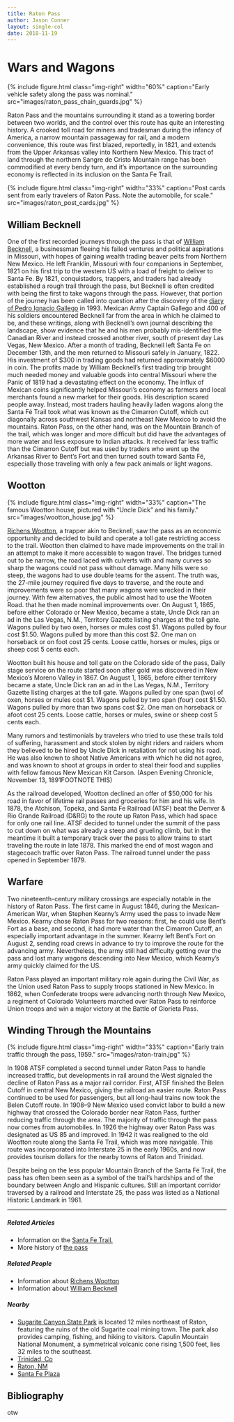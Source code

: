 ```yaml
---
title: Raton Pass
author: Jason Conner
layout: single-col
date: 2018-11-19
---
```


# Wars and Wagons

{% include figure.html
  class="img-right"
  width="60%"
  caption="Early vehicle safety along the pass was nominal."
  src="images/raton_pass_chain_guards.jpg"
%}

Raton Pass and the mountains surrounding it stand as a towering border between two worlds, and the control over this route has quite an interesting history. A crooked toll road for miners and tradesman during the infancy of America, a narrow mountain passageway for rail, and a modern convenience, this route was first blazed, reportedly, in 1821, and extends from the Upper Arkansas valley into Northern New Mexico. This tract of land through the northern Sangre de Cristo Mountain range has been commodified at every bendy turn, and it’s importance on the surrounding economy is reflected in its inclusion on the Santa Fe Trail.

{% include figure.html
  class="img-right"
  width="33%"
  caption="Post cards sent from early travelers of Raton Pass. Note the automobile, for scale."
  src="images/raton_post_cards.jpg"
%}

## William Becknell

One of the first recorded journeys through the pass is that of [William Becknell](https://en.wikipedia.org/wiki/William_Becknell), a businessman fleeing his failed ventures and political aspirations in Missouri, with hopes of gaining wealth trading beaver pelts from Northern New Mexico. He left Franklin, Missouri with four companions in September, 1821 on his first trip to the western US with a load of freight to deliver to Santa Fe. By 1821, conquistadors, trappers, and traders had already established a rough trail through the pass, but Becknell is often credited with being the first to take wagons through the pass. However, that portion of the journey has been called into question after the discovery of the [diary of Pedro Ignacio Gallego](https://www.santafetrailresearch.com/research/pedro-ignacio-gallego-1.html) in 1993. Mexican Army Captain Gallego and 400 of his soldiers encountered Becknell far from the area in which he claimed to be, and these writings, along with Becknell’s own journal describing the landscape, show evidence that he and his men probably mis-identified the Canadian River and instead crossed another river, south of present day Las Vegas, New Mexico. After a month of trading, Becknell left Santa Fe on December 13th, and the men returned to Missouri safely in January, 1822. His investment of $300 in trading goods had returned approximately $6000 in coin. 
The profits made by William Becknell’s first trading trip brought much needed money and valuable goods into central Missouri where the Panic of 1819 had a devastating effect on the economy. The influx of Mexican coins significantly helped Missouri’s economy as farmers and local merchants found a new market for their goods. 
His description scared people away. Instead, most traders hauling heavily laden wagons along the Santa Fé Trail took what was known as the Cimarron Cutoff, which cut diagonally across southwest Kansas and northeast New Mexico to avoid the mountains. Raton Pass, on the other hand, was on the Mountain Branch of the trail, which was longer and more difficult but did have the advantages of more water and less exposure to Indian attacks. It received far less traffic than the Cimarron Cutoff but was used by traders who went up the Arkansas River to Bent’s Fort and then turned south toward Santa Fé, especially those traveling with only a few pack animals or light wagons.

## Wootton

{% include figure.html
  class="img-right"
  width="33%"
  caption="The famous Wootton house, pictured with “Uncle Dick” and his family."
  src="images/wootton_house.jpg"
%}

[Richens Wootton](https://en.wikipedia.org/wiki/Richens_Lacey_Wootton), a trapper akin to Becknell, saw the pass as an economic opportunity and decided to build and operate a toll gate restricting access to the trail. Wootton then claimed to have made improvements on the trail in an attempt to make it more accessible to wagon travel.  The bridges turned out to be narrow, the road laced with culverts with and many curves so sharp the wagons could not pass without damage. Many hills were so steep, the wagons had to use double teams for the assent. The truth was, the 27-mile journey required five days to traverse, and the route and improvements were so poor that many wagons were wrecked in their journey. With few alternatives, the public almost had to use the Wooten Road. that he then made nominal improvements over. On August 1, 1865, before either Colorado or New Mexico, became a state, Uncle Dick ran an ad in the Las Vegas, N.M., Territory Gazette listing charges at the toll gate. Wagons pulled by two oxen, horses or mules cost $1. Wagons pulled by four cost $1.50. Wagons pulled by more than this cost $2. One man on horseback or on foot cost 25 cents. Loose cattle, horses or mules, pigs or sheep cost 5 cents each.

Wootton built his house and toll gate on the Colorado side of the pass, Daily stage service on the route started soon after gold was discovered in New Mexico’s Moreno Valley in 1867.
On August 1, 1865, before either territory became a state, Uncle Dick ran an ad in the Las Vegas, N.M., Territory Gazette listing charges at the toll gate. Wagons pulled by one span (two) of oxen, horses or mules cost $1. Wagons pulled by two span (four) cost $1.50. Wagons pulled by more than two spans cost $2. One man on horseback or afoot cost 25 cents. Loose cattle, horses or mules, swine or sheep cost 5 cents each.

Many rumors and testimonials by travelers who tried to use these trails told of suffering, harassment and stock stolen by night riders and raiders whom they believed to be hired by Uncle Dick in retaliation for not using his road. He was also known to shoot Native Americans with which he did not agree, and was known to shoot at groups in order to steal their food and supplies with fellow famous New Mexican Kit Carson. (Aspen Evening Chronicle, November 13, 1891FOOTNOTE THIS)

As the railroad developed, Wootton declined an offer of $50,000 for his road in favor of lifetime rail passes and groceries for him and his wife. In 1878, the Atchison, Topeka, and Santa Fe Railroad (ATSF) beat the Denver & Rio Grande Railroad (D&RG) to the route up Raton Pass, which had space for only one rail line. ATSF decided to tunnel under the summit of the pass to cut down on what was already a steep and grueling climb, but in the meantime it built a temporary track over the pass to allow trains to start traveling the route in late 1878. This marked the end of most wagon and stagecoach traffic over Raton Pass. The railroad tunnel under the pass opened in September 1879.

## Warfare

Two nineteenth-century military crossings are especially notable in the history of Raton Pass. The first came in August 1846, during the Mexican-American War, when Stephen Kearny’s Army used the pass to invade New Mexico. Kearny chose Raton Pass for two reasons: first, he could use Bent’s Fort as a base, and second, it had more water than the Cimarron Cutoff, an especially important advantage in the summer. Kearny left Bent’s Fort on August 2, sending road crews in advance to try to improve the route for the advancing army. Nevertheless, the army still had difficulty getting over the pass and lost many wagons descending into New Mexico, which Kearny’s army quickly claimed for the US.

Raton Pass played an important military role again during the Civil War, as the Union used Raton Pass to supply troops stationed in New Mexico. In 1862, when Confederate troops were advancing north through New Mexico, a regiment of Colorado Volunteers marched over Raton Pass to reinforce Union troops and win a major victory at the Battle of Glorieta Pass.

## Winding Through the Mountains

{% include figure.html
  class="img-right"
  width="33%"
  caption="Early train traffic through the pass, 1959."
  src="images/raton-train.jpg"
%}

In 1908 ATSF completed a second tunnel under Raton Pass to handle increased traffic, but developments in rail around the West signaled the decline of Raton Pass as a major rail corridor. First, ATSF finished the Belen Cutoff in central New Mexico, giving the railroad an easier route. Raton Pass continued to be used for passengers, but all long-haul trains now took the Belen Cutoff route. In 1908–9 New Mexico used convict labor to build a new highway that crossed the Colorado border near Raton Pass, further reducing traffic through the area.
The majority of traffic through the pass now comes from automobiles. In 1926 the highway over Raton Pass was designated as US 85 and improved. In 1942 it was realigned to the old Wootton route along the Santa Fé Trail, which was more navigable. This route was incorporated into Interstate 25 in the early 1960s, and now provides tourism dollars for the nearby towns of Raton and Trinidad.

Despite being on the less popular Mountain Branch of the Santa Fé Trail, the pass has often been seen as a symbol of the trail’s hardships and of the boundary between Anglo and Hispanic cultures. Still an important corridor traversed by a railroad and Interstate 25, the pass was listed as a National Historic Landmark in 1961.

***
##### Related Articles
* Information on the [Santa Fe Trail.](https://www.nps.gov/peco/learn/historyculture/santa-fe-trail.htm) 
* More history of [the pass](https://www.nps.gov/nr/twhp/wwwlps/lessons/117glorietaraton/117getting.htm)
 
##### Related People
* Information about [Richens Wootton](https://en.wikipedia.org/wiki/Richens_Lacey_Wootton)
* Information about [William Becknell](https://en.wikipedia.org/wiki/William_Becknell)
 
##### Nearby
* [Sugarite Canyon State Park](http://www.emnrd.state.nm.us/spd/sugaritecanyonstatepark.html) is located 12 miles northeast of Raton, featuring the ruins of the old Sugarite coal mining town. The park also provides camping, fishing, and hiking to visitors. Capulin Mountain National Monument, a symmetrical volcanic cone rising 1,500 feet, lies 32 miles to the southeast.
* [Trinidad, Co](https://www.trinidad.co.gov/tourism-board)
* [Raton, NM](http://visitraton.org)
* [Santa Fe Plaza](https://www.nps.gov/nr/travel/american_latino_heritage/Santa_Fe_Plaza.html)

## Bibliography
otw

